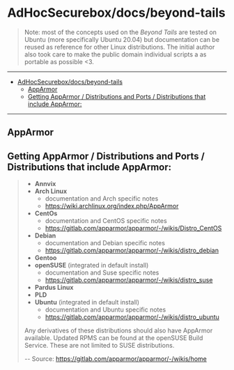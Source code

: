 # AdHocSecurebox/docs/beyond-tails
> Note: most of the concepts used on the _Beyond Tails_ are tested on
Ubuntu (more specifically Ubuntu 20.04) but documentation can be reused
as reference for other Linux distributions. The initial author also
took care to make the public domain individual scripts a as portable
as possible <3.

---

<!-- TOC -->

- [AdHocSecurebox/docs/beyond-tails](#adhocsecureboxdocsbeyond-tails)
    - [AppArmor](#apparmor)
    - [Getting AppArmor / Distributions and Ports / Distributions that include AppArmor:](#getting-apparmor--distributions-and-ports--distributions-that-include-apparmor)

<!-- /TOC -->

---

## AppArmor

## Getting AppArmor / Distributions and Ports / Distributions that include AppArmor:

> - **Annvix**
> - **Arch Linux**
>   - documentation and Arch specific notes
>   - <https://wiki.archlinux.org/index.php/AppArmor>
> - **CentOs**
>   - documentation and CentOS specific notes
>   - <https://gitlab.com/apparmor/apparmor/-/wikis/Distro_CentOS>
> - **Debian**
>   - documentation and Debian specific notes
>   - <https://gitlab.com/apparmor/apparmor/-/wikis/distro_debian>
> - **Gentoo**
> - **openSUSE** (integrated in default install)
>   - documentation and Suse specific notes
>   - <https://gitlab.com/apparmor/apparmor/-/wikis/distro_suse>
> - **Pardus Linux**
> - **PLD**
> - **Ubuntu** (integrated in default install)
>   - documentation and Ubuntu specific notes
>   - <https://gitlab.com/apparmor/apparmor/-/wikis/distro_ubuntu>
> 
> Any derivatives of these distributions should also have AppArmor available. Updated RPMS can be found at the openSUSE Build Service. These are not limited to SUSE distributions.
>
> -- Source: <https://gitlab.com/apparmor/apparmor/-/wikis/home>
